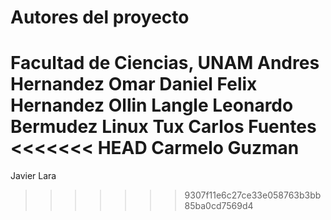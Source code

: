 # Autores del proyecto 

Facultad de Ciencias, UNAM
Andres Hernandez
Omar Daniel
Felix Hernandez
Ollin Langle
Leonardo Bermudez
Linux Tux
Carlos Fuentes
<<<<<<< HEAD
Carmelo Guzman
=======



Javier Lara
>>>>>>> 9307f11e6c27ce33e058763b3bb85ba0cd7569d4
